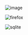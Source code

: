 ![image](https://github.com/user-attachments/assets/41871251-defd-4262-a00a-1b0ca31f8a20)


![firefox](https://github.com/user-attachments/assets/134b133c-5b19-4c8b-8cfe-0b8ed87188d4)


![sqlite](https://github.com/user-attachments/assets/4002f85f-e51c-4e8d-90af-1bb059fb3a7f)


